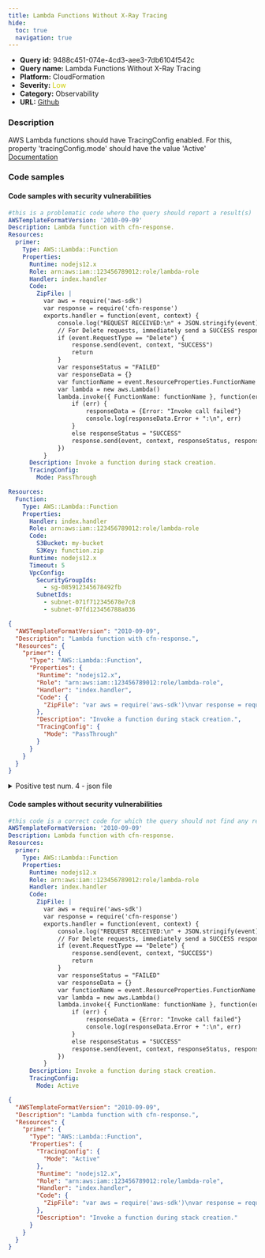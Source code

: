 ```yaml
---
title: Lambda Functions Without X-Ray Tracing
hide:
  toc: true
  navigation: true
---
```


<style>
  .highlight .hll {
    background-color: #ff171742;
  }
  .md-content {
    max-width: 1100px;
    margin: 0 auto;
  }
</style>

-   **Query id:** 9488c451-074e-4cd3-aee3-7db6104f542c
-   **Query name:** Lambda Functions Without X-Ray Tracing
-   **Platform:** CloudFormation
-   **Severity:** <span style="color:#CC0">Low</span>
-   **Category:** Observability
-   **URL:** [Github](https://github.com/Checkmarx/kics/tree/master/assets/queries/cloudFormation/aws/lambda_functions_without_x-ray_tracing)

### Description
AWS Lambda functions should have TracingConfig enabled. For this, property 'tracingConfig.mode' should have the value 'Active'<br>
[Documentation](https://docs.aws.amazon.com/AWSCloudFormation/latest/UserGuide/aws-properties-lambda-function-tracingconfig.html)

### Code samples
#### Code samples with security vulnerabilities
```yaml title="Positive test num. 1 - yaml file" hl_lines="37"
#this is a problematic code where the query should report a result(s)
AWSTemplateFormatVersion: '2010-09-09'
Description: Lambda function with cfn-response.
Resources:
  primer:
    Type: AWS::Lambda::Function
    Properties:
      Runtime: nodejs12.x
      Role: arn:aws:iam::123456789012:role/lambda-role
      Handler: index.handler
      Code:
        ZipFile: |
          var aws = require('aws-sdk')
          var response = require('cfn-response')
          exports.handler = function(event, context) {
              console.log("REQUEST RECEIVED:\n" + JSON.stringify(event))
              // For Delete requests, immediately send a SUCCESS response.
              if (event.RequestType == "Delete") {
                  response.send(event, context, "SUCCESS")
                  return
              }
              var responseStatus = "FAILED"
              var responseData = {}
              var functionName = event.ResourceProperties.FunctionName
              var lambda = new aws.Lambda()
              lambda.invoke({ FunctionName: functionName }, function(err, invokeResult) {
                  if (err) {
                      responseData = {Error: "Invoke call failed"}
                      console.log(responseData.Error + ":\n", err)
                  }
                  else responseStatus = "SUCCESS"
                  response.send(event, context, responseStatus, responseData)
              })
          }
      Description: Invoke a function during stack creation.
      TracingConfig:
        Mode: PassThrough

```
```yaml title="Positive test num. 2 - yaml file" hl_lines="4"
Resources:
  Function:
    Type: AWS::Lambda::Function
    Properties:
      Handler: index.handler
      Role: arn:aws:iam::123456789012:role/lambda-role
      Code:
        S3Bucket: my-bucket
        S3Key: function.zip
      Runtime: nodejs12.x
      Timeout: 5
      VpcConfig:
        SecurityGroupIds:
          - sg-085912345678492fb
        SubnetIds:
          - subnet-071f712345678e7c8
          - subnet-07fd123456788a036

```
```json title="Positive test num. 3 - json file" hl_lines="16"
{
  "AWSTemplateFormatVersion": "2010-09-09",
  "Description": "Lambda function with cfn-response.",
  "Resources": {
    "primer": {
      "Type": "AWS::Lambda::Function",
      "Properties": {
        "Runtime": "nodejs12.x",
        "Role": "arn:aws:iam::123456789012:role/lambda-role",
        "Handler": "index.handler",
        "Code": {
          "ZipFile": "var aws = require('aws-sdk')\nvar response = require('cfn-response')\nexports.handler = function(event, context) {\n    console.log(\"REQUEST RECEIVED:\\n\" + JSON.stringify(event))\n    // For Delete requests, immediately send a SUCCESS response.\n    if (event.RequestType == \"Delete\") {\n        response.send(event, context, \"SUCCESS\")\n        return\n    }\n    var responseStatus = \"FAILED\"\n    var responseData = {}\n    var functionName = event.ResourceProperties.FunctionName\n    var lambda = new aws.Lambda()\n    lambda.invoke({ FunctionName: functionName }, function(err, invokeResult) {\n        if (err) {\n            responseData = {Error: \"Invoke call failed\"}\n            console.log(responseData.Error + \":\\n\", err)\n        }\n        else responseStatus = \"SUCCESS\"\n        response.send(event, context, responseStatus, responseData)\n    })\n}\n"
        },
        "Description": "Invoke a function during stack creation.",
        "TracingConfig": {
          "Mode": "PassThrough"
        }
      }
    }
  }
}

```
<details><summary>Positive test num. 4 - json file</summary>

```json hl_lines="4"
{
  "Resources": {
    "Function": {
      "Properties": {
        "Timeout": 5,
        "VpcConfig": {
          "SecurityGroupIds": [
            "sg-085912345678492fb"
          ],
          "SubnetIds": [
            "subnet-071f712345678e7c8",
            "subnet-07fd123456788a036"
          ]
        },
        "Handler": "index.handler",
        "Role": "arn:aws:iam::123456789012:role/lambda-role",
        "Code": {
          "S3Bucket": "my-bucket",
          "S3Key": "function.zip"
        },
        "Runtime": "nodejs12.x"
      },
      "Type": "AWS::Lambda::Function"
    }
  }
}

```
</details>


#### Code samples without security vulnerabilities
```yaml title="Negative test num. 1 - yaml file"
#this code is a correct code for which the query should not find any result
AWSTemplateFormatVersion: '2010-09-09'
Description: Lambda function with cfn-response.
Resources:
  primer:
    Type: AWS::Lambda::Function
    Properties:
      Runtime: nodejs12.x
      Role: arn:aws:iam::123456789012:role/lambda-role
      Handler: index.handler
      Code:
        ZipFile: |
          var aws = require('aws-sdk')
          var response = require('cfn-response')
          exports.handler = function(event, context) {
              console.log("REQUEST RECEIVED:\n" + JSON.stringify(event))
              // For Delete requests, immediately send a SUCCESS response.
              if (event.RequestType == "Delete") {
                  response.send(event, context, "SUCCESS")
                  return
              }
              var responseStatus = "FAILED"
              var responseData = {}
              var functionName = event.ResourceProperties.FunctionName
              var lambda = new aws.Lambda()
              lambda.invoke({ FunctionName: functionName }, function(err, invokeResult) {
                  if (err) {
                      responseData = {Error: "Invoke call failed"}
                      console.log(responseData.Error + ":\n", err)
                  }
                  else responseStatus = "SUCCESS"
                  response.send(event, context, responseStatus, responseData)
              })
          }
      Description: Invoke a function during stack creation.
      TracingConfig:
        Mode: Active
```
```json title="Negative test num. 2 - json file"
{
  "AWSTemplateFormatVersion": "2010-09-09",
  "Description": "Lambda function with cfn-response.",
  "Resources": {
    "primer": {
      "Type": "AWS::Lambda::Function",
      "Properties": {
        "TracingConfig": {
          "Mode": "Active"
        },
        "Runtime": "nodejs12.x",
        "Role": "arn:aws:iam::123456789012:role/lambda-role",
        "Handler": "index.handler",
        "Code": {
          "ZipFile": "var aws = require('aws-sdk')\nvar response = require('cfn-response')\nexports.handler = function(event, context) {\n    console.log(\"REQUEST RECEIVED:\\n\" + JSON.stringify(event))\n    // For Delete requests, immediately send a SUCCESS response.\n    if (event.RequestType == \"Delete\") {\n        response.send(event, context, \"SUCCESS\")\n        return\n    }\n    var responseStatus = \"FAILED\"\n    var responseData = {}\n    var functionName = event.ResourceProperties.FunctionName\n    var lambda = new aws.Lambda()\n    lambda.invoke({ FunctionName: functionName }, function(err, invokeResult) {\n        if (err) {\n            responseData = {Error: \"Invoke call failed\"}\n            console.log(responseData.Error + \":\\n\", err)\n        }\n        else responseStatus = \"SUCCESS\"\n        response.send(event, context, responseStatus, responseData)\n    })\n}\n"
        },
        "Description": "Invoke a function during stack creation."
      }
    }
  }
}

```
